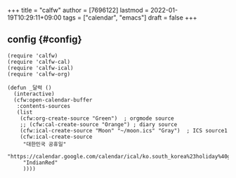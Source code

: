 +++
title = "calfw"
author = [7696122]
lastmod = 2022-01-19T10:29:11+09:00
tags = ["calendar", "emacs"]
draft = false
+++

## config {#config}

```elisp
(require 'calfw)
(require 'calfw-cal)
(require 'calfw-ical)
(require 'calfw-org)

(defun _달력 ()
  (interactive)
  (cfw:open-calendar-buffer
   :contents-sources
   (list
    (cfw:org-create-source "Green")  ; orgmode source
    ;; (cfw:cal-create-source "Orange") ; diary source
    (cfw:ical-create-source "Moon" "~/moon.ics" "Gray")  ; ICS source1
    (cfw:ical-create-source
     "대한민국 공휴일"
     "https://calendar.google.com/calendar/ical/ko.south_korea%23holiday%40group.v.calendar.google.com/public/basic.ics"
     "IndianRed"
     ))))
```
